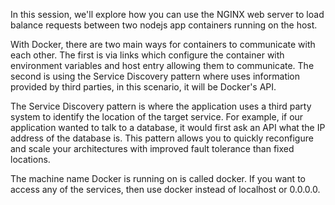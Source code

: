 In this session, we'll explore how you can use the NGINX web server to load balance requests between two nodejs app containers running on the host.

With Docker, there are two main ways for containers to communicate with each other. The first is via links which configure the container with environment variables and host entry allowing them to communicate. The second is using the Service Discovery pattern where uses information provided by third parties, in this scenario, it will be Docker's API.

The Service Discovery pattern is where the application uses a third party system to identify the location of the target service. For example, if our application wanted to talk to a database, it would first ask an API what the IP address of the database is. This pattern allows you to quickly reconfigure and scale your architectures with improved fault tolerance than fixed locations.

The machine name Docker is running on is called docker. If you want to access any of the services, then use docker instead of localhost or 0.0.0.0.
